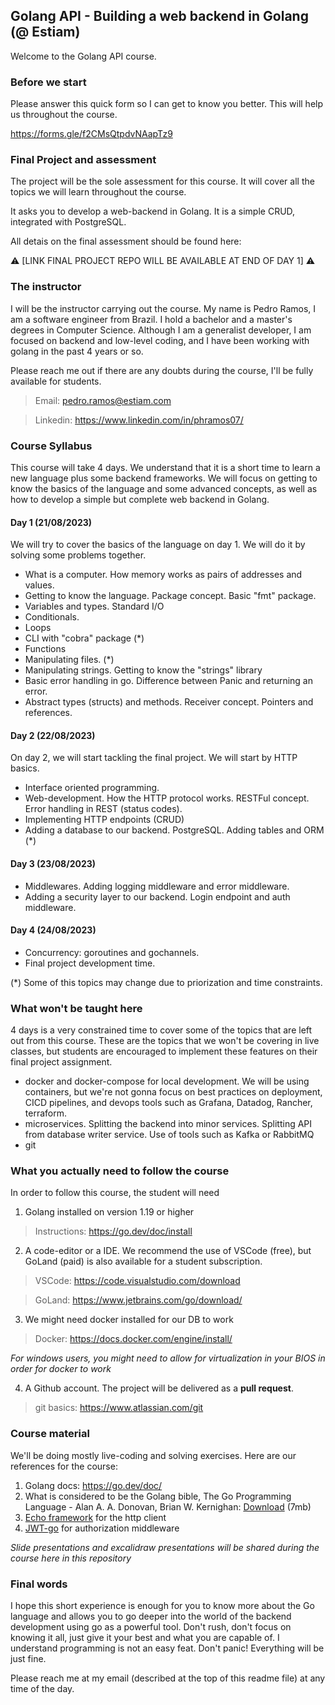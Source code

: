 ## Golang API - Building a web backend in Golang (@ Estiam)

Welcome to the Golang API course. 

### Before we start

Please answer this quick form so I can get to know you better. This will help us throughout the course.

https://forms.gle/f2CMsQtpdvNAapTz9

### Final Project and assessment

The project will be the sole assessment for this course. It will cover all the topics we will learn throughout the course.

It asks you to develop a web-backend in Golang. It is a simple CRUD, integrated with PostgreSQL.

All detais on the final assessment should be found here:

:warning:	[LINK FINAL PROJECT REPO WILL BE AVAILABLE AT END OF DAY 1] :warning:	

### The instructor

I will be the instructor carrying out the course. My name is Pedro Ramos, I am a software engineer from Brazil. I hold a bachelor and a master's degrees in Computer Science. Although I am a generalist developer, I am focused on backend and low-level coding, and I have been working with golang in the past 4 years or so.

Please reach me out if there are any doubts during the course, I'll be fully available for students.

> Email: pedro.ramos@estiam.com

> Linkedin: https://www.linkedin.com/in/phramos07/

### Course Syllabus

This course will take 4 days. We understand that it is a short time to learn a new language plus some backend frameworks. We will focus on getting to know the basics of the language and some advanced concepts, as well as how to develop a simple but complete web backend in Golang.

#### Day 1 (21/08/2023)

We will try to cover the basics of the language on day 1. We will do it by solving some problems together.

* What is a computer. How memory works as pairs of addresses and values.
* Getting to know the language. Package concept. Basic "fmt" package.
* Variables and types. Standard I/O
* Conditionals.
* Loops
* CLI with "cobra" package (*)
* Functions
* Manipulating files. (*)
* Manipulating strings. Getting to know the "strings" library
* Basic error handling in go. Difference between Panic and returning an error.
* Abstract types (structs) and methods. Receiver concept. Pointers and references.

#### Day 2 (22/08/2023)

On day 2, we will start tackling the final project. We will start by HTTP basics.

* Interface oriented programming. 
* Web-development. How the HTTP protocol works. RESTFul concept. Error handling in REST (status codes).
* Implementing HTTP endpoints (CRUD)
* Adding a database to our backend. PostgreSQL. Adding tables and ORM (*)

#### Day 3 (23/08/2023)

* Middlewares. Adding logging middleware and error middleware.
* Adding a security layer to our backend. Login endpoint and auth middleware.

#### Day 4 (24/08/2023)

* Concurrency: goroutines and gochannels.
* Final project development time.

(*) Some of this topics may change due to priorization and time constraints.

### What won't be taught here

4 days is a very constrained time to cover some of the topics that are left out from this course. These are the topics that we won't be covering in live classes, but students are encouraged to implement these features on their final project assignment.

* docker and docker-compose for local development. We will be using containers, but we're not gonna focus on best practices on deployment, CICD pipelines, and devops tools such as Grafana, Datadog, Rancher, terraform.
* microservices. Splitting the backend into minor services. Splitting API from database writer service. Use of tools such as Kafka or RabbitMQ
* git

### What you actually need to follow the course

In order to follow this course, the student will need

1. Golang installed on version 1.19 or higher

>Instructions: https://go.dev/doc/install

2. A code-editor or a IDE. We recommend the use of VSCode (free), but GoLand (paid) is also available for a student subscription.

> VSCode: https://code.visualstudio.com/download

> GoLand: https://www.jetbrains.com/go/download/

3. We might need docker installed for our DB to work

> Docker: https://docs.docker.com/engine/install/

_For windows users, you might need to allow for virtualization in your BIOS in order for docker to work_

4. A Github account. The project will be delivered as a **pull request**. 

> git basics: https://www.atlassian.com/git

### Course material

We'll be doing mostly live-coding and solving exercises. Here are our references for the course:

1. Golang docs: https://go.dev/doc/
2. What is considered to be the Golang bible, The Go Programming Language - Alan A. A. Donovan, Brian W. Kernighan: [Download](http://www.cs.uniroma2.it/upload/2017/TSC/The%20Go%20Programming%20Language.pdf) (7mb)
3. [Echo framework](https://echo.labstack.com/) for the http client
4. [JWT-go](https://pkg.go.dev/github.com/golang-jwt/jwt/v4) for authorization middleware

_Slide presentations and excalidraw presentations will be shared during the course here in this repository_

### Final words

I hope this short experience is enough for you to know more about the Go language and allows you to go deeper into the world of the backend development using go as a powerful tool. Don't rush, don't focus on knowing it all, just give it your best and what you are capable of. I understand programming is not an easy feat. Don't panic! Everything will be just fine. 

Please reach me at my email (described at the top of this readme file) at any time of the day.
